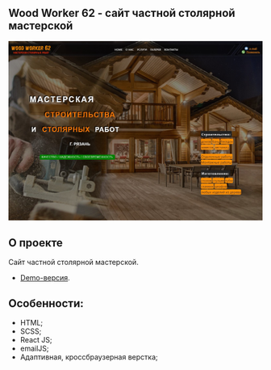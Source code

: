 ## Wood Worker 62 - сайт частной столярной мастерской

<p align="center"><img src="https://github.com/AndreyKhailov/master-wood62/blob/master/public/header.jpg" max-width="800"></p>

## О проекте

  Сайт частной столярной мастерской.  

- [Demo-версия](https://andreykhailov.github.io/master-wood62/).

## Особенности:
- HTML;
- SCSS;
- React JS;
- emailJS;
- Адаптивная, кроссбраузерная верстка;
